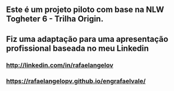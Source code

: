 ## Este é um projeto piloto com base na NLW Togheter 6 - Trilha Origin.

## Fiz uma adaptação para uma apresentação profissional baseada no meu Linkedin

### http://linkedin.com/in/rafaelangelov

### https://rafaelangelopv.github.io/engrafaelvale/
